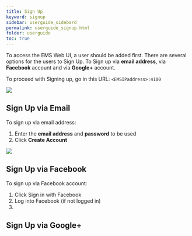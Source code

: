 ```yaml
---
title: Sign Up
keyword: signup
sidebar: userguide_sidebard
permalink: userguide_signup.html
folder: userguide
toc: true
---
```




To access the EMS Web UI, a user should be added first. There are several options for the users to Sign Up. To Sign up via **email address**, via **Facebook** account and via **Google+** account. 

To proceed with Signing up, go in this URL: `<EMSIPaddress>:4100`

![](../images/userguide/signup.JPG)



## Sign Up via Email

To sign up via email address:

1. Enter the **email address** and **password** to be used
2. Click **Create Account**

![](../images/userguide/email.JPG)



## Sign Up via Facebook

To sign up via Facebook account:

1. Click Sign in with Facebook
2. Log into Facebook (if not logged in)
3. ​




## Sign Up via Google+